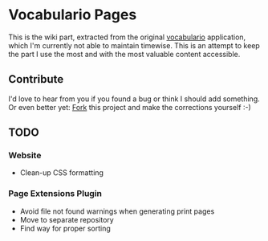 # Vocabulario Pages

This is the wiki part, extracted from the original [vocabulario](https://github.com/paceline/vocabulario) application, which I'm currently not able to maintain timewise. This is an attempt to keep the part I use the most and with the most valuable content accessible.

## Contribute

I'd love to hear from you if you found a bug or think I should add something. Or even better yet: [Fork](https://help.github.com/articles/fork-a-repo) this project and make the corrections yourself :-)

## TODO

### Website

* Clean-up CSS formatting

### Page Extensions Plugin 

* Avoid file not found warnings when generating print pages
* Move to separate repository
* Find way for proper sorting
